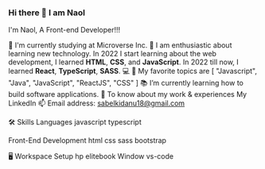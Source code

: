 ### Hi there 👋 I am Naol

I'm Naol, A Front-end Developer!!!

🔬 I'm currently studying at Microverse Inc.
🌱 I am enthusiastic about learning new technology. In 2022 I start learning about the web development, I learned **HTML**, **CSS**, and **JavaScript**. In 2022 till now, I learned **React**, **TypeScript**, **SASS**.
💻 💬 My favorite topics are [ "Javascript", "Java", "JavaScript", "ReactJS", "CSS" ]
📚 I’m currently learning how to build software applications.
📄 To know about my work & experiences My LinkedIn
📫 Email address: sabelkidanu18@gmail.com

🛠️ Skills
Languages
javascript typescript

Front-End Development
html css sass bootstrap

🖥️ Workspace Setup
hp elitebook Window vs-code
